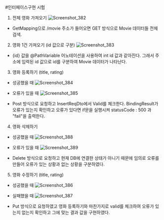 #인터페이스구현 시험

1. 전체 영화 가져오기
![Screenshot_382](https://user-images.githubusercontent.com/74044226/104999885-efbe5f80-5a70-11eb-98fc-c5aea1a892f0.png)

- GetMapping으로 /movie 주소가 들어오면 GET 방식으로 Movie 데이터들 전체 검색.

2. 영화 1건 가져오기 (id 값으로 구분)
![Screenshot_383](https://user-images.githubusercontent.com/74044226/105000015-25fbdf00-5a71-11eb-8f30-b13105938b99.png)

- {id} 값을 @PathVariable 어노테이션을 사용하여 int id 값과 같아진다. 그래서 주소에 입력된 id 값으로 id를 구분하여 Movie 데이터가 나타난다.

3. 영화 등록하기 (title, rating)
- 성공했을 때
![Screenshot_384](https://user-images.githubusercontent.com/74044226/105000343-8e4ac080-5a71-11eb-9653-888e73e9e1bb.png)

- 오류가 있을 때
![Screenshot_385](https://user-images.githubusercontent.com/74044226/105000682-f4cfde80-5a71-11eb-9996-9cf409869fb9.png)

- Post 방식으로 요청하고 InsertReqDto에서 Valid를 체크한다. BindingResult가 오류가 있는지 확인하고 오류가 있다면 if문을 실행시켜 statusCode : 500 과 "fail"을 출력한다.

4. 영화 삭제하기
- 성공했을 때
![Screenshot_388](https://user-images.githubusercontent.com/74044226/105000823-2f397b80-5a72-11eb-8c0c-11c10803dc1c.png)

- 오류가 있을 때
![Screenshot_389](https://user-images.githubusercontent.com/74044226/105000854-3d879780-5a72-11eb-8368-6ca4ecc52af3.png)

- Delete 방식으로 요청하고 현재 DB에 연결한 상태가 아니기 때문에 임의로 오류를 만들어 오류가 있는 상황과 없는 상황을 구분하였다.

5. 영화 수정하기 (title, rating)
- 성공했을 때
![Screenshot_386](https://user-images.githubusercontent.com/74044226/105000973-6b6cdc00-5a72-11eb-83c2-fa7cdcbcfddb.png)

- 실패했을 때
![Screenshot_387](https://user-images.githubusercontent.com/74044226/105001009-77589e00-5a72-11eb-9b73-66e82bdd0386.png)

- Put 방식으로 요청하였고 영화 등록하기와 마찬가지로 valid를 체크하여 오류가 있는지 없는지 확인하고 그에 맞는 결과 값을 구현하였다.
